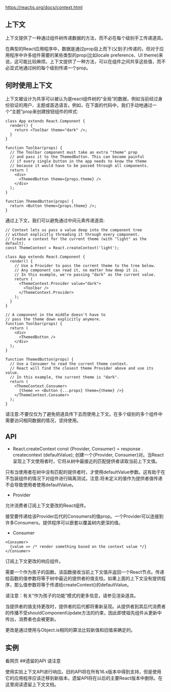 https://reactjs.org/docs/context.html

## 上下文
上下文提供了一种通过组件树传递数据的方法，而不必在每个级别手工传递道具。

在典型的React应用程序中，数据是通过prop自上而下(父到子)传递的，但对于应用程序中许多组件需要的某些类型的prop(比如locale preference、UI theme)来说，这可能比较麻烦。上下文提供了一种方法，可以在组件之间共享这些值，而不必显式地通过树的每个级别传递一个prop。

## 何时使用上下文
上下文被设计为共享可以被认为是react组件树的“全局”的数据，例如当前经过身份验证的用户、主题或首选语言。例如，在下面的代码中，我们手动地通过一个“主题”prop来创建按钮组件的样式:
```
class App extends React.Component {
  render() {
    return <Toolbar theme="dark" />;
  }
}

function Toolbar(props) {
  // The Toolbar component must take an extra "theme" prop
  // and pass it to the ThemedButton. This can become painful
  // if every single button in the app needs to know the theme
  // because it would have to be passed through all components.
  return (
    <div>
      <ThemedButton theme={props.theme} />
    </div>
  );
}

function ThemedButton(props) {
  return <Button theme={props.theme} />;
}
```
通过上下文，我们可以避免通过中间元素传递道具:
```
// Context lets us pass a value deep into the component tree
// without explicitly threading it through every component.
// Create a context for the current theme (with "light" as the default).
const ThemeContext = React.createContext('light');

class App extends React.Component {
  render() {
    // Use a Provider to pass the current theme to the tree below.
    // Any component can read it, no matter how deep it is.
    // In this example, we're passing "dark" as the current value.
    return (
      <ThemeContext.Provider value="dark">
        <Toolbar />
      </ThemeContext.Provider>
    );
  }
}

// A component in the middle doesn't have to
// pass the theme down explicitly anymore.
function Toolbar(props) {
  return (
    <div>
      <ThemedButton />
    </div>
  );
}

function ThemedButton(props) {
  // Use a Consumer to read the current theme context.
  // React will find the closest theme Provider above and use its value.
  // In this example, the current theme is "dark".
  return (
    <ThemeContext.Consumer>
      {theme => <Button {...props} theme={theme} />}
    </ThemeContext.Consumer>
  );
}
```
请注意:不要仅仅为了避免把道具传下去而使用上下文。在多个级别的多个组件中需要访问相同数据的情况，坚持使用。

## API
- React.createContext
const {Provider, Consumer} = response . createcontext (defaultValue);
创建一个{Provider, Consumer}对。当React呈现上下文使用者时，它将从树中最接近的匹配提供者读取当前上下文值。

只有当使用者在树中没有匹配的提供者时，才使用defaultValue参数。这有助于在不包装组件的情况下对组件进行隔离测试。注意:将未定义的值作为提供者值传递不会导致使用者使用defaultValue。

- Provider
<Provider value={/*某些值*/}>
允许消费者订阅上下文更改的React组件。

接受要传递给该Provider后代的Consumers的值prop。一个Provider可以连接到许多Consumers。提供程序可以嵌套以覆盖树内更深的值。

- Consumer
```
<Consumer>
  {value => /* render something based on the context value */}
</Consumer>
```
订阅上下文更改的响应组件。

需要一个作为孩子的函数。该函数接收当前上下文值并返回一个React节点。传递给函数的值参数将等于树中最近的提供者的值支柱。如果上面的上下文没有提供程序，那么值参数将等于传递给createContext()的defaultValue。

请注意：有关“作为孩子的功能”模式的更多信息，请参见渲染道具。

当提供者的值支持更改时，提供者的后代都将重新呈现。从提供者到其后代消费者的传播不受shouldComponentUpdate方法的约束，因此即使祖先组件从更新中传出，消费者也会被更新。

更改是通过使用与Object.is相同的算法比较新值和旧值来确定的。

## 实例
看网页
##遗留的API
请注意

使用实验上下文API进行响应。旧的API将在所有16.x版本中得到支持，但是使用它的应用程序应该迁移到新版本。遗留API将在以后的主要React版本中删除。在这里阅读遗留上下文文档。